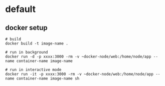 # default

## docker setup

```
# build
docker build -t image-name .

# run in background
docker run -d -p xxxx:3000 -rm -v ~docker-node/web:/home/node/app --name container-name image-name 

# run in interactive mode
docker run -it -p xxxx:3000 -rm -v ~docker-node/web:/home/node/app --name container-name image-name sh
```

<!-- ### Compiles and hot-reloads for development

```
# yarn
yarn dev

# npm
npm run dev

# pnpm
pnpm dev
```

### Compiles and minifies for production

```
# yarn
yarn build

# npm
npm run build

# pnpm
pnpm build
```

### Customize configuration

See [Configuration Reference](https://vitejs.dev/config/). -->
